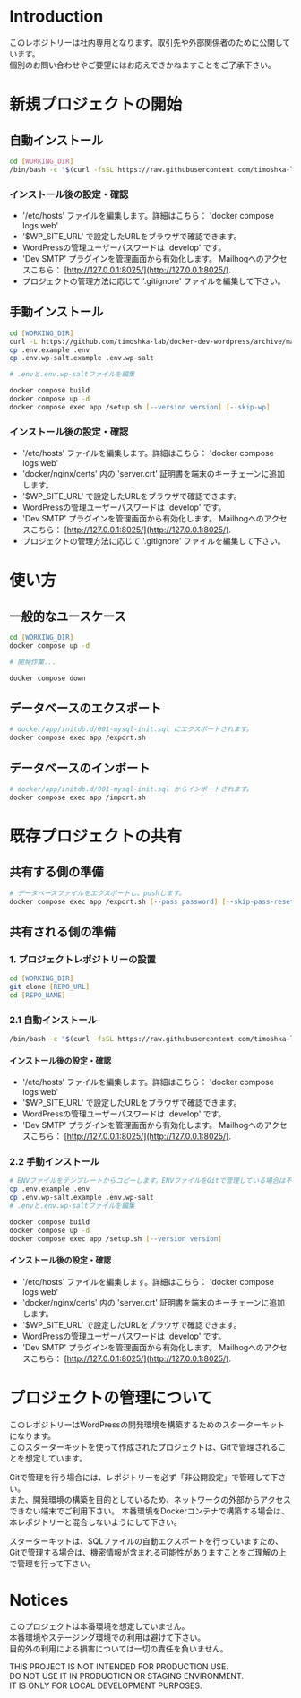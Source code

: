 # Introduction
このレポジトリーは社内専用となります。取引先や外部関係者のために公開しています。  
個別のお問い合わせやご要望にはお応えできかねますことをご了承下さい。

# 新規プロジェクトの開始
## 自動インストール
```bash
cd [WORKING_DIR]
/bin/bash -c "$(curl -fsSL https://raw.githubusercontent.com/timoshka-lab/docker-dev-wordpress-setup/main/setup.sh)"
```

### インストール後の設定・確認
* '/etc/hosts' ファイルを編集します。詳細はこちら： 'docker compose logs web'
* '$WP_SITE_URL' で設定したURLをブラウザで確認できます。
* WordPressの管理ユーザーパスワードは 'develop' です。
* 'Dev SMTP' プラグインを管理画面から有効化します。 Mailhogへのアクセスこちら： [http://127.0.0.1:8025/](http://127.0.0.1:8025/).
* プロジェクトの管理方法に応じて '.gitignore' ファイルを編集して下さい。

## 手動インストール
```zsh
cd [WORKING_DIR]
curl -L https://github.com/timoshka-lab/docker-dev-wordpress/archive/main.tar.gz | tar xvz -C ./ --strip-components=1
cp .env.example .env
cp .env.wp-salt.example .env.wp-salt

# .envと.env.wp-saltファイルを編集

docker compose build
docker compose up -d
docker compose exec app /setup.sh [--version version] [--skip-wp]
```

### インストール後の設定・確認
* '/etc/hosts' ファイルを編集します。詳細はこちら： 'docker compose logs web'
* 'docker/nginx/certs' 内の 'server.crt' 証明書を端末のキーチェーンに追加します。
* '$WP_SITE_URL' で設定したURLをブラウザで確認できます。
* WordPressの管理ユーザーパスワードは 'develop' です。
* 'Dev SMTP' プラグインを管理画面から有効化します。 Mailhogへのアクセスこちら： [http://127.0.0.1:8025/](http://127.0.0.1:8025/).
* プロジェクトの管理方法に応じて '.gitignore' ファイルを編集して下さい。

# 使い方
## 一般的なユースケース
```zsh
cd [WORKING_DIR]
docker compose up -d

# 開発作業...

docker compose down
```

## データベースのエクスポート
```zsh
# docker/app/initdb.d/001-mysql-init.sql にエクスポートされます。
docker compose exec app /export.sh
```

## データベースのインポート
```zsh
# docker/app/initdb.d/001-mysql-init.sql からインポートされます。
docker compose exec app /import.sh
```

# 既存プロジェクトの共有
## 共有する側の準備
```zsh
# データベースファイルをエクスポートし、pushします。
docker compose exec app /export.sh [--pass password] [--skip-pass-reset]
```

## 共有される側の準備
### 1. プロジェクトレポジトリーの設置
```zsh
cd [WORKING_DIR]
git clone [REPO_URL]
cd [REPO_NAME]
```

### 2.1 自動インストール
```zsh
/bin/bash -c "$(curl -fsSL https://raw.githubusercontent.com/timoshka-lab/docker-dev-wordpress-setup/main/setup.sh)"
```

#### インストール後の設定・確認
* '/etc/hosts' ファイルを編集します。詳細はこちら： 'docker compose logs web'
* '$WP_SITE_URL' で設定したURLをブラウザで確認できます。
* WordPressの管理ユーザーパスワードは 'develop' です。
* 'Dev SMTP' プラグインを管理画面から有効化します。 Mailhogへのアクセスこちら： [http://127.0.0.1:8025/](http://127.0.0.1:8025/).

### 2.2 手動インストール
```zsh
# ENVファイルをテンプレートからコピーします。ENVファイルをGitで管理している場合は不要です。
cp .env.example .env
cp .env.wp-salt.example .env.wp-salt
# .envと.env.wp-saltファイルを編集

docker compose build
docker compose up -d
docker compose exec app /setup.sh [--version version]
```

#### インストール後の設定・確認
* '/etc/hosts' ファイルを編集します。詳細はこちら： 'docker compose logs web'
* 'docker/nginx/certs' 内の 'server.crt' 証明書を端末のキーチェーンに追加します。
* '$WP_SITE_URL' で設定したURLをブラウザで確認できます。
* WordPressの管理ユーザーパスワードは 'develop' です。
* 'Dev SMTP' プラグインを管理画面から有効化します。 Mailhogへのアクセスこちら： [http://127.0.0.1:8025/](http://127.0.0.1:8025/).


# プロジェクトの管理について
このレポジトリーはWordPressの開発環境を構築するためのスターターキットになります。  
このスターターキットを使って作成されたプロジェクトは、Gitで管理されることを想定しています。  

Gitで管理を行う場合には、レポジトリーを必ず「非公開設定」で管理して下さい。  
また、開発環境の構築を目的としているため、ネットワークの外部からアクセスできない端末でご利用下さい。
本番環境をDockerコンテナで構築する場合は、本レポジトリーと混合しないようにして下さい。  

スターターキットは、SQLファイルの自動エクスポートを行っていますため、  
Gitで管理する場合は、機密情報が含まれる可能性がありますことをご理解の上で管理を行って下さい。

# Notices
このプロジェクトは本番環境を想定していません。  
本番環境やステージング環境での利用は避けて下さい。  
目的外の利用による損害については一切の責任を負いません。

THIS PROJECT IS NOT INTENDED FOR PRODUCTION USE.  
DO NOT USE IT IN PRODUCTION OR STAGING ENVIRONMENT.  
IT IS ONLY FOR LOCAL DEVELOPMENT PURPOSES.

